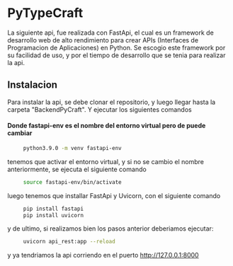 PyTypeCraft
===========
La siguiente api, fue realizada con FastApi, el cual es un framework de desarrollo web de alto rendimiento para crear APIs
(Interfaces de Programacion de Aplicaciones) en Python. Se escogio este framework por su facilidad de uso, y por el tiempo 
de desarrollo que se tenia para realizar la api.
## Instalacion
Para instalar la api, se debe clonar el repositorio, y luego llegar hasta la carpeta "BackendPyCraft". Y ejecutar los siguientes comandos
#### Donde fastapi-env es el nombre del entorno virtual pero de puede cambiar
```bash
     python3.9.0 -m venv fastapi-env
```
tenemos que activar el entorno virtual, y si no se cambio el nombre anteriormente, se ejecuta el siguiente comando
```bash
     source fastapi-env/bin/activate
```
luego tenemos que installar FastApi y Uvicorn, con el siguiente comando
```bash
     pip install fastapi
     pip install uvicorn
```
y de ultimo, si realizamos bien los pasos anterior deberiamos ejecutar:
```bash
     uvicorn api_rest:app --reload
```
y ya tendriamos la api corriendo en el puerto  http://127.0.0.1:8000